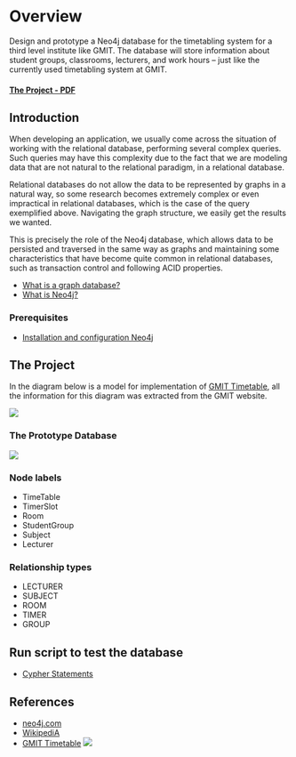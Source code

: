 # Overview

Design and prototype a Neo4j database for the timetabling system for a third level institute like GMIT. The database
will store information about student groups, classrooms, lecturers, and work hours – just like the currently used timetabling system at GMIT.

#### [The Project - PDF](https://github.com/alexpt2000gmit/3Year_Project_GRAPH_THEORY_Neo4j/blob/master/project.pdf)

## Introduction

When developing an application, we usually come across the situation of working with the relational database, performing several complex queries. Such queries may have this complexity due to the fact that we are modeling data that are not natural to the relational paradigm, in a relational database.

Relational databases do not allow the data to be represented by graphs in a natural way, so some research becomes extremely complex or even impractical in relational databases, which is the case of the query exemplified above. Navigating the graph structure, we easily get the results we wanted.

This is precisely the role of the Neo4j database, which allows data to be persisted and traversed in the same way as graphs and maintaining some characteristics that have become quite common in relational databases, such as transaction control and following ACID properties.

* [What is a graph database?](GraphDatabase)
* [What is Neo4j?](Neo4j)

### Prerequisites
* [Installation and configuration Neo4j](InstallationConfigurationNeo4j)


## The Project

In the diagram below is a model for implementation of [GMIT Timetable](http://timetable.gmit.ie/), all the information for this diagram was extracted from the GMIT website.

![](https://github.com/alexpt2000gmit/3Year_Project_GRAPH_THEORY_Neo4j/blob/master/img/TimeTable.png)

### The Prototype Database
![](https://github.com/alexpt2000gmit/3Year_Project_GRAPH_THEORY_Neo4j/blob/master/img/DesignProject.png)

### Node labels
* TimeTable
* TimerSlot
* Room
* StudentGroup
* Subject
* Lecturer

### Relationship types
* LECTURER
* SUBJECT
* ROOM
* TIMER
* GROUP

## Run script to test the database
* [Cypher Statements](CypherStatements)


## References
* [neo4j.com](https://neo4j.com/)
* [WikipediA](https://en.wikipedia.org/wiki/Cypher_Query_Language)
* [GMIT Timetable](http://timetable.gmit.ie/)
![](https://github.com/alexpt2000gmit/3Year_Project_GRAPH_THEORY_Neo4j/blob/master/img/TimeTable.png)